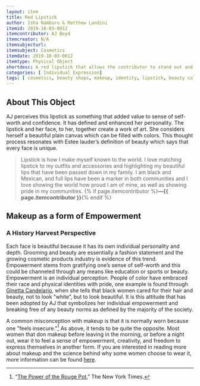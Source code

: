 ```yaml
---
layout: item
title: Red Lipstick
author: Isha Namburu & Matthew Landini
itemid: 2019-10-03-0012
itemcontributor: AJ Boyd
itemcreator: N/A
itemsubjecturl: 
itemsubject: Cosmetics
itemdate: 2019-10-03-0012
itemtype: Physical Object
shortdesc: A red lipstick that allows the contributor to stand out and show the world one of her joys.
categories: [ Individual Expression]
tags: [ cosmetics, beauty shops, makeup, identity, lipstick, beauty culture, fashion, individual expression, popular culture, attitude, self confidence, emotion, consumer culture ]
---
```


## About This Object

AJ perceives this lipstick as something that added value to sense of self-worth and confidence. It has defined and enhanced her personality. The lipstick and her face, to her, together create a work of art. She considers herself a beautiful plain canvas which can be filled with colors. This thought process resonates with Estee lauder’s definition of beauty which says that every face is unique. 

>Lipstick is how I make myself known to the world. I love matching lipstick to my outfits and accessories and highlighting my beautiful lips that have been passed down in my family. I am black and Mexican, and full lips have been a marker in both communities and I love showing the world how proud I am of mine, as well as showing pride in my communities. {% if page.itemcontributor %}**—{{ page.itemcontributor }}**{% endif %}

## Makeup as a form of Empowerment
### A History Harvest Perspective

Each face is beautiful because it has its own individual personality and depth. Grooming and beauty are essentially a fashion statement and the growing cosmetic products industry is evidence of this trend. Empowerment stems from gratifying one’s sense of self-worth and this could be channeled through any means like education or sports or beauty. Empowerment is an individual perception. People of color have embraced their race and physical identities with pride, one example is found through [Ginetta Candelario](https://www.jstor.org/stable/40338439), when she tells that black women cared for their hair and beauty, not to look “white”, but to look beautiful. It is this attitude that has been adopted by AJ that symbolizes her individual empowerment and breaking free of any beauty norms as defined by the majority of the society.

A common misconception with makeup is that it is normally worn because one "feels insecure."[^1] As above, it tends to be quite the opposite. Most women that don makeup before leaving in the morning, or before a night out, wear it to feel a sense of empowerment, creativity, and freedom to express themselves in another form. If you are interested in reading more about makeup and the science behind why some women choose to wear it, more information can be found [here](https://www.scienceofpeople.com/makeup/).

[^1]: “[The Power of the Rouge Pot.](https://www.nytimes.com/roomfordebate/2013/01/02/does-makeup-hurt-self-esteem/using-makeup-shows-love-for-yourself)” The New York Times.


